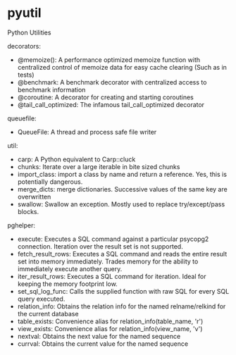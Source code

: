 pyutil
======

Python Utilities

decorators:
- @memoize(): A performance optimized memoize function with centralized control of memoize data for easy cache clearing (Such as in tests)
- @benchmark: A benchmark decorator with centralized access to benchmark information
- @coroutine: A decorator for creating and starting coroutines
- @tail_call_optimized: The infamous tail_call_optimized decorator

queuefile:
- QueueFile: A thread and process safe file writer

util:
- carp: A Python equivalent to Carp::cluck
- chunks: Iterate over a large iterable in bite sized chunks
- import_class: import a class by name and return a reference.  Yes, this is potentially dangerous.
- merge_dicts: merge dictionaries.  Successive values of the same key are overwritten
- swallow: Swallow an exception.  Mostly used to replace try/except/pass blocks.

pghelper:
- execute: Executes a SQL command against a particular psycopg2 connection.  Iteration over the result set is not supported.
- fetch\_result\_rows: Executes a SQL command and reads the entire result set into memory immediately.  Trades memory for the ability to immediately execute another query.
- iter\_result\_rows: Executes a SQL command for iteration.  Ideal for keeping the memory footprint low.
- set\_sql\_log\_func: Calls the supplied function with raw SQL for every SQL query executed.
- relation\_info: Obtains the relation info for the named relname/relkind for the current database
- table\_exists: Convenience alias for relation\_info(table\_name, 'r')
- view\_exists: Convenience alias for relation\_info(view\_name, 'v')
- nextval: Obtains the next value for the named sequence
- currval: Obtains the current value for the named sequence
